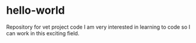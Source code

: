 # hello-world
Repository for vet project code
I am very interested in learning to code so I can work in this exciting field.
